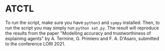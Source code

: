 # ATCTL
To run the script, make sure you have `python3` and `sympy` installed. Then, to run the script you may simply run `python sat.py`. The result will reproduce the results from the paper "Modelling accuracy and trustworthiness of explaining agents" by A. Termine, G. Primiero and F. A. D'Asaro, submitted to the conference LORI 2021.
